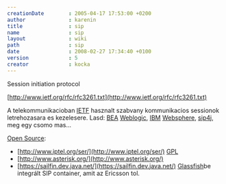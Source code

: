 ```yaml
---
creationDate        : 2005-04-17 17:53:00 +0200 
author              : karenin 
title               : sip 
name                : sip 
layout              : wiki 
path                : sip 
date                : 2008-02-27 17:34:40 +0100 
version             : 5 
creator             : kocka 
---
```

Session initiation protocol

[http://www.ietf.org/rfc/rfc3261.txt](http://www.ietf.org/rfc/rfc3261.txt)

A telekommunikacioban [IETF](IETF.html) hasznalt szabvany kommunikacios sessionok letrehozasara es kezelesere.
Lasd: [BEA](bea.html) [Weblogic](weblogic.html), [IBM](IBM.html) [Websphere](Websphere.html), [sip4j](Missing.html), meg egy csomo mas...

[Open Source](Open%20Source.html):

*   [http://www.iptel.org/ser/](http://www.iptel.org/ser/) [GPL](GPL.html)
*   [http://www.asterisk.org/](http://www.asterisk.org/)
*   [https://sailfin.dev.java.net/](https://sailfin.dev.java.net/) [Glassfish](glassfish.html)be integrált SIP container, amit az Ericsson tol.

